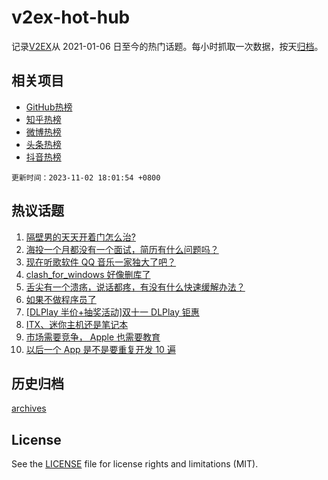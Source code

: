 # v2ex-hot-hub

 记录[V2EX](https://www.v2ex.com/)从 2021-01-06 日至今的热门话题。每小时抓取一次数据，按天[归档](archives)。
 
 ## 相关项目

- [GitHub热榜](https://github.com/it985/github-hot-hub)
- [知乎热榜](https://github.com/it985/zhihu-hot-hub)
- [微博热榜](https://github.com/it985/weibo-hot-hub)
- [头条热榜](https://github.com/it985/toutiao-hot-hub)
- [抖音热榜](https://github.com/it985/douyin-hot-hub)


 `更新时间：2023-11-02 18:01:54 +0800`

## 热议话题

1. [隔壁男的天天开着门怎么治?](https://www.v2ex.com/t/987646)
1. [海投一个月都没有一个面试，简历有什么问题吗？](https://www.v2ex.com/t/987692)
1. [现在听歌软件 QQ 音乐一家独大了吧？](https://www.v2ex.com/t/987721)
1. [clash_for_windows 好像删库了](https://www.v2ex.com/t/987884)
1. [舌尖有一个溃疡，说话都疼，有没有什么快速缓解办法？](https://www.v2ex.com/t/987754)
1. [如果不做程序员了](https://www.v2ex.com/t/987785)
1. [[DLPlay 半价+抽奖活动]双十一 DLPlay 钜惠](https://www.v2ex.com/t/987699)
1. [ITX、迷你主机还是笔记本](https://www.v2ex.com/t/987659)
1. [市场需要竞争， Apple 也需要教育](https://www.v2ex.com/t/987737)
1. [以后一个 App 是不是要重复开发 10 遍](https://www.v2ex.com/t/987761)

## 历史归档

[archives](archives)

## License

See the [LICENSE](LICENSE) file for license rights and limitations (MIT).
